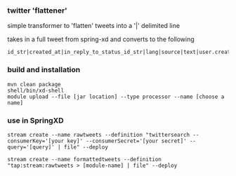 ### twitter 'flattener' 

simple transformer to 'flatten' tweets into a '|' delimited line

takes in a full tweet from spring-xd and converts to the following

```
id_str|created_at|in_reply_to_status_id_str|lang|source|text|user.created_at|user.id_str|user.name|user.screen_name|user.location|entities.hashtags[].text|entities.media.media_url
```

### build and installation

```
mvn clean package
shell/bin/xd-shell
module upload --file [jar location] --type processor --name [choose a name]
```

### use in SpringXD
```
stream create --name rawtweets --definition "twittersearch --consumerKey='[your key]' --consumerSecret='[your secret]' --query='[query]' | file" --deploy

stream create --name formattedtweets --definition "tap:stream:rawtweets > [module-name] | file" --deploy
```
